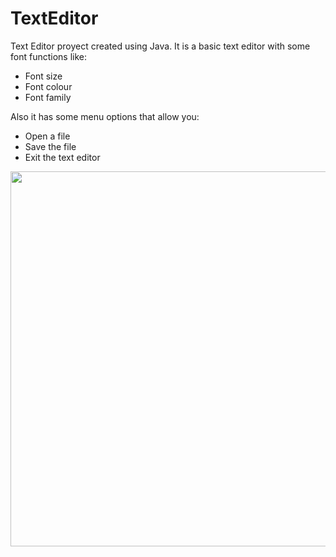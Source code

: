 # TextEditor
Text Editor proyect created using Java. 
It is a basic text editor with some font functions like:

- Font size
- Font colour
- Font family

Also it has some menu options that allow you:

- Open a file
- Save the file
- Exit the text editor

<p align="center">
<img align="center" width="600" src="https://i.gyazo.com/092a7485ba03602b740b667ed0389831.png">
</p>
